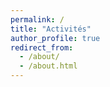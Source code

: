 ```yaml
---
permalink: /
title: "Activités"
author_profile: true
redirect_from: 
  - /about/
  - /about.html
---
```




